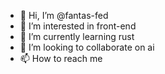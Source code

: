 - 👋 Hi, I’m @fantas-fed
- 👀 I’m interested in front-end
- 🌱 I’m currently learning rust
- 💞️ I’m looking to collaborate on ai
- 📫 How to reach me 

<!---
fantas-fed/fantas-fed is a ✨ special ✨ repository because its `README.md` (this file) appears on your GitHub profile.
You can click the Preview link to take a look at your changes.
--->
